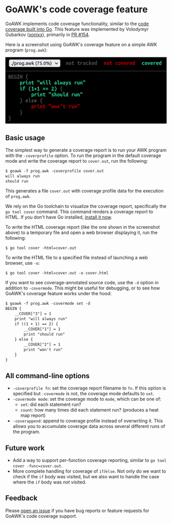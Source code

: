 
# GoAWK's code coverage feature

GoAWK implements code coverage functionality, similar to the [code coverage built into Go](https://go.dev/blog/cover). This feature was implemented by Volodymyr Gubarkov ([xonixx](https://github.com/xonixx)), primarily in [PR #154](https://github.com/benhoyt/goawk/pull/154).

Here is a screenshot using GoAWK's coverage feature on a simple AWK program (`prog.awk`):

![Example code coverage screenshot](cover.png)


## Basic usage

The simplest way to generate a coverage report is to run your AWK program with the `-coverprofile` option. To run the program in the default coverage mode and write the coverage report to `cover.out`, run the following:

```
$ goawk -f prog.awk -coverprofile cover.out
will always run
should run
```

This generates a file `cover.out` with coverage profile data for the execution of `prog.awk`.

We rely on the Go toolchain to visualize the coverage report, specifically the `go tool cover` command. This command renders a coverage report to HTML. If you don't have Go installed, [install it now](https://go.dev/doc/install).

To write the HTML coverage report (like the one shown in the screenshot above) to a temporary file and open a web browser displaying it, run the following:

```
$ go tool cover -html=cover.out
```

To write the HTML file to a specified file instead of launching a web browser, use `-o`:

```
$ go tool cover -html=cover.out -o cover.html
```

If you want to see coverage-annotated source code, use the `-d` option in addition to `-covermode`. This might be useful for debugging, or to see how GoAWK's coverage feature works under the hood:

```
$ goawk -f prog.awk -covermode set -d
BEGIN {
    __COVER["3"] = 1
    print "will always run"
    if ((1 + 1) == 2) {
        __COVER["1"] = 1
        print "should run"
    } else {
        __COVER["2"] = 1
        print "won't run"
    }
}
```


## All command-line options

- `-coverprofile fn`: set the coverage report filename to `fn`. If this option is specified but `-covermode` is not, the coverage mode defaults to `set`.
- `-covermode mode`: set the coverage mode to `mode`, which can be one of:
  - `set`: did each statement run?
  - `count`: how many times did each statement run? (produces a heat map report)
- `-coverappend`: append to coverage profile instead of overwriting it. This allows you to accumulate coverage data across several different runs of the program.


## Future work

- Add a way to support per-function coverage reporting, similar to `go tool cover -func=cover.out`.
- More complete handling for coverage of `if`/`else`. Not only do we want to check if the `if` body was visited, but we also want to handle the case where the `if` body was *not* visited.


## Feedback

Please [open an issue](https://github.com/benhoyt/goawk/issues) if you have bug reports or feature requests for GoAWK's code coverage support.
